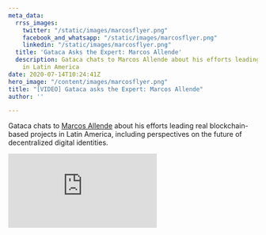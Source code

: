 ```yaml
---
meta_data:
  rrss_images:
    twitter: "/static/images/marcosflyer.png"
    facebook_and_whatsapp: "/static/images/marcosflyer.png"
    linkedin: "/static/images/marcosflyer.png"
  title: 'Gataca Asks the Expert: Marcos Allende'
  description: Gataca chats to Marcos Allende about his efforts leading real blockchain-based  projects
    in Latin America
date: 2020-07-14T10:24:41Z
hero_image: "/content/images/marcosflyer.png"
title: "[VIDEO] Gataca asks the Expert: Marcos Allende"
author: ''

---
```

Gataca chats to [Marcos Allende](https://www.linkedin.com/in/marcosallendelo/) about his efforts leading real blockchain-based  projects in Latin America, including perspectives on the future of decentralized digital identities.


<div class='embed-container'>
<iframe src='https://player.vimeo.com/video/4381556643' frameborder='0' webkitAllowFullScreen mozallowfullscreen allowFullScreen></iframe>
</div>

